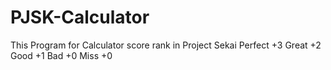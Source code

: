 # PJSK-Calculator
This Program for Calculator score rank in Project Sekai
Perfect +3
Great +2
Good +1
Bad +0
Miss +0
